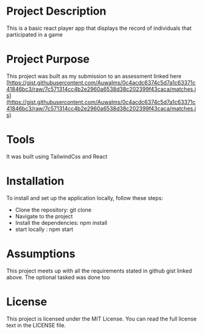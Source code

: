# Project Description
This is a basic react player app that displays the record of individuals that participated in a game
# Project Purpose
This project was built as my submission to an assessment linked here [https://gist.githubusercontent.com/Auwalms/0c4acdc6374c5d7a1c63371c41846bc3/raw/7c571314cc4b2e2960a6538d38c202399f43caca/matches.js](https://gist.githubusercontent.com/Auwalms/0c4acdc6374c5d7a1c63371c41846bc3/raw/7c571314cc4b2e2960a6538d38c202399f43caca/matches.js)

# Tools
It was built using TailwindCss and React
# Installation
To install and set up the application locally, follow these steps:

* Clone the repository: git clone <repository-url>
* Navigate to the project 
* Install the dependencies: npm install
* start locally : npm start

# Assumptions
This project meets up with all the requirements stated in github gist linked above. The optional tasked was done too

# License
This project is licensed under the MIT License. You can read the full license text in the LICENSE file.

